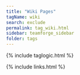 ```yaml
---
title: "Wiki Pages"
tagName: wiki
search: exclude
permalink: tag_wiki.html
sidebar: teamforge_sidebar
folder: tags
---
```

{% include taglogic.html %}

{% include links.html %}
